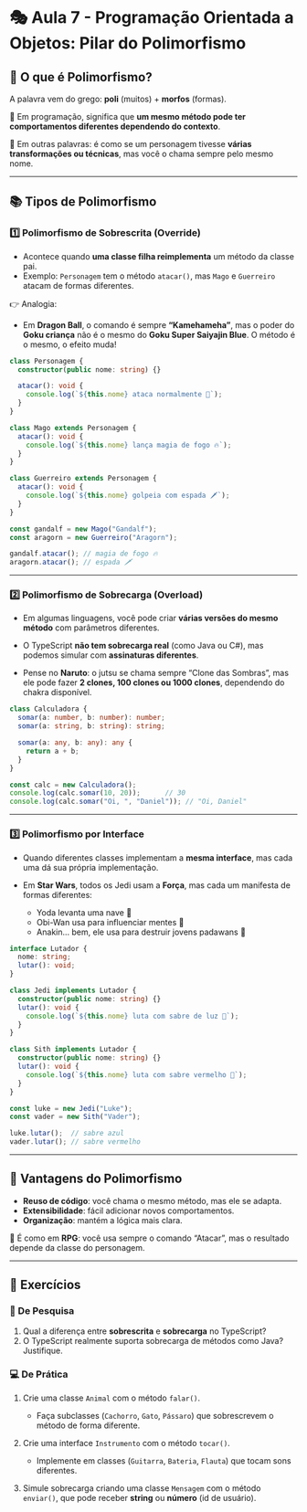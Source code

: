 # 🎭 Aula 7 - Programação Orientada a Objetos: Pilar do Polimorfismo

## 🤔 O que é Polimorfismo?

A palavra vem do grego: **poli** (muitos) + **morfos** (formas).

🤔 Em programação, significa que **um mesmo método pode ter comportamentos diferentes dependendo do contexto**.

📌 Em outras palavras: é como se um personagem tivesse **várias transformações ou técnicas**, mas você o chama sempre pelo mesmo nome.

---

## 📚 Tipos de Polimorfismo

### 1️⃣ Polimorfismo de Sobrescrita (Override)

* Acontece quando **uma classe filha reimplementa** um método da classe pai.
* Exemplo: `Personagem` tem o método `atacar()`, mas `Mago` e `Guerreiro` atacam de formas diferentes.

👉 Analogia:

* Em **Dragon Ball**, o comando é sempre **“Kamehameha”**, mas o poder do **Goku criança** não é o mesmo do **Goku Super Saiyajin Blue**.
  O método é o mesmo, o efeito muda!

```ts
class Personagem {
  constructor(public nome: string) {}

  atacar(): void {
    console.log(`${this.nome} ataca normalmente 👊`);
  }
}

class Mago extends Personagem {
  atacar(): void {
    console.log(`${this.nome} lança magia de fogo 🔥`);
  }
}

class Guerreiro extends Personagem {
  atacar(): void {
    console.log(`${this.nome} golpeia com espada 🗡️`);
  }
}

const gandalf = new Mago("Gandalf");
const aragorn = new Guerreiro("Aragorn");

gandalf.atacar(); // magia de fogo 🔥
aragorn.atacar(); // espada 🗡️
```

---

### 2️⃣ Polimorfismo de Sobrecarga (Overload)

* Em algumas linguagens, você pode criar **várias versões do mesmo método** com parâmetros diferentes.
* O TypeScript **não tem sobrecarga real** (como Java ou C#), mas podemos simular com **assinaturas diferentes**.

* Pense no **Naruto**: o jutsu se chama sempre “Clone das Sombras”, mas ele pode fazer **2 clones, 100 clones ou 1000 clones**, dependendo do chakra disponível.

```ts
class Calculadora {
  somar(a: number, b: number): number;
  somar(a: string, b: string): string;

  somar(a: any, b: any): any {
    return a + b;
  }
}

const calc = new Calculadora();
console.log(calc.somar(10, 20));      // 30
console.log(calc.somar("Oi, ", "Daniel")); // "Oi, Daniel"
```

---

### 3️⃣ Polimorfismo por Interface

* Quando diferentes classes implementam a **mesma interface**, mas cada uma dá sua própria implementação.

* Em **Star Wars**, todos os Jedi usam a **Força**, mas cada um manifesta de formas diferentes:

  * Yoda levanta uma nave 🚀
  * Obi-Wan usa para influenciar mentes 🧠
  * Anakin... bem, ele usa para destruir jovens padawans 😬

```ts
interface Lutador {
  nome: string;
  lutar(): void;
}

class Jedi implements Lutador {
  constructor(public nome: string) {}
  lutar(): void {
    console.log(`${this.nome} luta com sabre de luz 🔵`);
  }
}

class Sith implements Lutador {
  constructor(public nome: string) {}
  lutar(): void {
    console.log(`${this.nome} luta com sabre vermelho 🔴`);
  }
}

const luke = new Jedi("Luke");
const vader = new Sith("Vader");

luke.lutar();  // sabre azul
vader.lutar(); // sabre vermelho
```

---

## 🌟 Vantagens do Polimorfismo

* **Reuso de código**: você chama o mesmo método, mas ele se adapta.
* **Extensibilidade**: fácil adicionar novos comportamentos.
* **Organização**: mantém a lógica mais clara.

📌 É como em **RPG**: você usa sempre o comando “Atacar”, mas o resultado depende da classe do personagem.

---

## 📝 Exercícios

### 🔎 De Pesquisa

1. Qual a diferença entre **sobrescrita** e **sobrecarga** no TypeScript?
2. O TypeScript realmente suporta sobrecarga de métodos como Java? Justifique.

### 💻 De Prática

1. Crie uma classe `Animal` com o método `falar()`.

   * Faça subclasses (`Cachorro`, `Gato`, `Pássaro`) que sobrescrevem o método de forma diferente.
2. Crie uma interface `Instrumento` com o método `tocar()`.

   * Implemente em classes (`Guitarra`, `Bateria`, `Flauta`) que tocam sons diferentes.
3. Simule sobrecarga criando uma classe `Mensagem` com o método `enviar()`, que pode receber **string** ou **número** (id de usuário).
